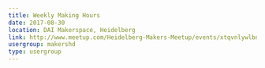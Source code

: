 ```yaml
---
title: Weekly Making Hours
date: 2017-08-30
location: DAI Makerspace, Heidelberg
link: http://www.meetup.com/Heidelberg-Makers-Meetup/events/xtqvnlywlbnc/
usergroup: makershd
type: usergroup
---
```

